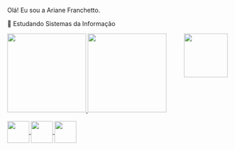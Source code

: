 Olá!
Eu sou a Ariane Franchetto.



🌱 Estudando Sistemas da Informação

<div>
   <img align="right" height="100" width"100" src="https://media.discordapp.net/attachments/725138972900327424/907456697679888384/picasion.com_e9058dd7f3206312753c9438c6038a10.gif">
  </div>

<div>
  <a href="https://github.com/ArianeFranchetto">
<img height="180em" src="https://github-readme-stats.vercel.app/api?username=ArianeFranchetto&show_icons=true&theme=onedark"/>
<img height="180em" src="https://github-readme-stats.vercel.app/api/top-langs/?username=ArianeFranchetto&layout=compact&langs_count=16&theme=onedark"/>
  
</div>

  <div style="display: inline_block"> <br>
      
  <img align="center" height="50" width="50" src="https://cdn-icons.flaticon.com/png/512/377/premium/377180.png?token=exp=1636423543~hmac=8986402487014c92ecae5a3d12cfcdaf">
  <img align="center" height="50" width="50" src="https://cdn-icons.flaticon.com/png/512/377/premium/377302.png?token=exp=1636423502~hmac=47b7cdb2dfbf92d213559da1e4c3bcec">
  <img align="center" height="50" width="50" src="https://cdn-icons-png.flaticon.com/512/1548/1548740.png">
 
   
  </div>
  
  
